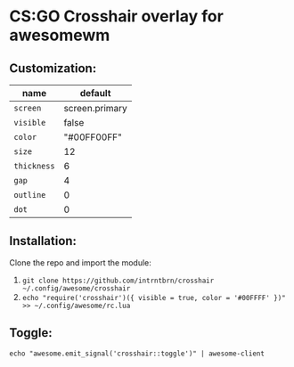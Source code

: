 CS:GO Crosshair overlay for awesomewm
==================

Customization:
------------

| name | default
|---|---
| `screen` | screen.primary 
| `visible` | false
| `color` | "#00FF00FF" 
| `size` | 12
| `thickness` | 6
| `gap` | 4
| `outline` | 0
| `dot` | 0

Installation:
------------

Clone the repo and import the module:

1. `git clone https://github.com/intrntbrn/crosshair ~/.config/awesome/crosshair`
2. `echo "require('crosshair')({ visible = true, color = '#00FFFF' })" >> ~/.config/awesome/rc.lua`


Toggle:
------------

```echo "awesome.emit_signal('crosshair::toggle')" | awesome-client```
